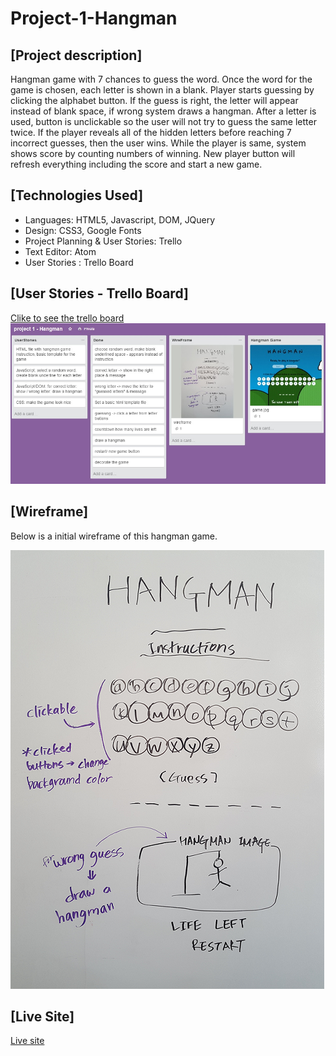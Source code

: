 # Project-1-Hangman

##  [Project description] ##

 Hangman game with 7 chances to guess the word. Once the word for the game is chosen, each letter is shown in a blank. 
 Player starts guessing by clicking the alphabet button. If the guess is right, the letter will appear instead of blank space, if wrong system draws a hangman. After a letter is used, button is unclickable so the user will not try to guess the same letter twice. 
If the player reveals all of the hidden letters before reaching 7 incorrect guesses, then the user wins. 
While the player is same, system shows score by counting numbers of winning. 
New player button will refresh everything including the score and start a new game.

## [Technologies Used] ##

- Languages: HTML5, Javascript, DOM, JQuery
- Design:  CSS3, Google Fonts
- Project Planning & User Stories: Trello
- Text Editor: Atom
- User Stories : Trello Board


## [User Stories - Trello Board] ##

<a href=https://trello.com/b/Pz6TfSXH/project-1-hangman>Clike to see the trello board</a>
![](https://github.com/jmin7/Project-1-Hangman/blob/master/image/Trello.jpg?raw=true)


## [Wireframe] ##
 Below is a initial wireframe of this hangman game.
 
![](https://github.com/jmin7/Project-1-Hangman/blob/master/image/wireframe.png?raw=true)

## [Live Site] ##

<a href="http://hhhhhangman.bitballoon.com/"> Live site </a>
